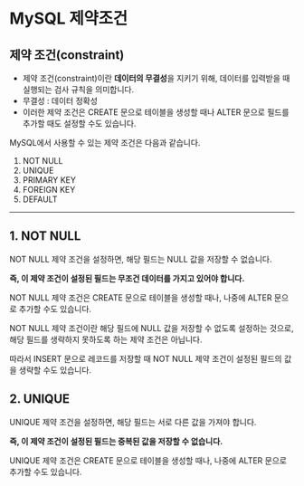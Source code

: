 # MySQL 제약조건

## 제약 조건(constraint)

- 제약 조건(constraint)이란 **데이터의 무결성**을 지키기 위해, 데이터를 입력받을 때 실행되는 검사 규칙을 의미합니다.
- 무결성 : 데이터 정확성
- 이러한 제약 조건은 CREATE 문으로 테이블을 생성할 때나 ALTER 문으로 필드를 추가할 때도 설정할 수도 있습니다.

MySQL에서 사용할 수 있는 제약 조건은 다음과 같습니다.

1. NOT NULL
2. UNIQUE
3. PRIMARY KEY
4. FOREIGN KEY
5. DEFAULT

---

## 1. NOT NULL

NOT NULL 제약 조건을 설정하면, 해당 필드는 NULL 값을 저장할 수 없습니다.

**즉, 이 제약 조건이 설정된 필드는 무조건 데이터를 가지고 있어야 합니다.**

NOT NULL 제약 조건은 CREATE 문으로 테이블을 생성할 때나, 나중에 ALTER 문으로 추가할 수도 있습니다.

NOT NULL 제약 조건이란 해당 필드에 NULL 값을 저장할 수 없도록 설정하는 것으로, 해당 필드를 생략하지 못하도록 하는 제약 조건은 아닙니다.

따라서 INSERT 문으로 레코드를 저장할 때 NOT NULL 제약 조건이 설정된 필드의 값을 생략할 수도 있습니다.

## 2. UNIQUE

UNIQUE 제약 조건을 설정하면, 해당 필드는 서로 다른 값을 가져야 합니다.

**즉, 이 제약 조건이 설정된 필드는 중복된 값을 저장할 수 없습니다.**

UNIQUE 제약 조건은 CREATE 문으로 테이블을 생성할 때나, 나중에 ALTER 문으로 추가할 수도 있습니다.
